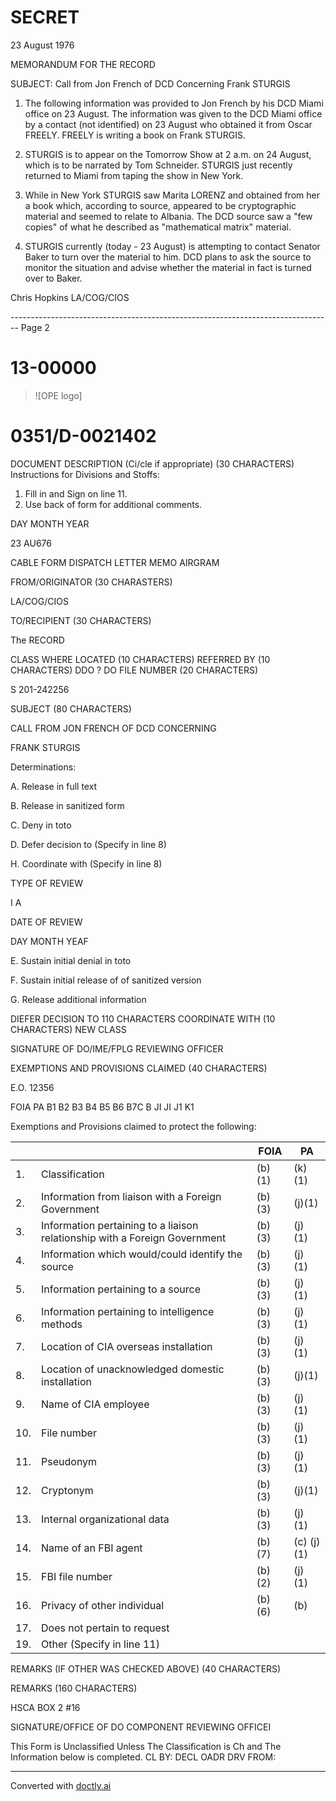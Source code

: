# SECRET

23 August 1976

MEMORANDUM FOR THE RECORD

SUBJECT: Call from Jon French of DCD Concerning Frank STURGIS

1. The following information was provided to Jon French by his DCD Miami office on 23 August. The information was given to the DCD Miami office by a contact (not identified) on 23 August who obtained it from Oscar FREELY. FREELY is writing a book on Frank STURGIS.

2. STURGIS is to appear on the Tomorrow Show at 2 a.m. on 24 August, which is to be narrated by Tom Schneider. STURGIS just recently returned to Miami from taping the show in New York.

3. While in New York STURGIS saw Marita LORENZ and obtained from her a book which, according to source, appeared to be cryptographic material and seemed to relate to Albania. The DCD source saw a "few copies" of what he described as "mathematical matrix" material.

4. STURGIS currently (today - 23 August) is attempting to contact Senator Baker to turn over the material to him. DCD plans to ask the source to monitor the situation and advise whether the material in fact is turned over to Baker.

Chris Hopkins
LA/COG/CIOS


-------------------------------------------------------------------------------- Page 2

# 13-00000

> ![OPE logo]

# 0351/D-0021402

DOCUMENT DESCRIPTION (Ci/cle if appropriate) (30 CHARACTERS)
Instructions for Divisions and Stoffs:
1. Fill in and Sign on line 11.
2. Use back of form for additional comments.

DAY MONTH YEAR

23 AU676

CABLE FORM
DISPATCH LETTER
MEMO AIRGRAM

FROM/ORIGINATOR (30 CHARASTERS)

LA/COG/CIOS

TO/RECIPIENT (30 CHARACTERS)

The RECORD

CLASS WHERE LOCATED (10 CHARACTERS) REFERRED BY (10 CHARACTERS)
DDO ? DO FILE NUMBER (20 CHARACTERS)

S 201-242256

SUBJECT (80 CHARACTERS)

CALL FROM JON FRENCH OF DCD CONCERNING

FRANK STURGIS

Determinations:

A. Release in full text

B. Release in sanitized form

C. Deny in toto

D. Defer decision to (Specify in line 8)

H. Coordinate with (Specify in line 8)

TYPE
OF
REVIEW

I A

DATE
OF
REVIEW

DAY MONTH YEAF

E. Sustain initial denial in toto

F. Sustain initial release of of sanitized version

G. Release additional information

DIEFER DECISION TO 110 CHARACTERS COORDINATE WITH (10 CHARACTERS)
NEW
CLASS

SIGNATURE OF DO/IME/FPLG REVIEWING OFFICER

EXEMPTIONS AND PROVISIONS CLAIMED (40 CHARACTERS)

E.O. 12356

FOIA PA
B1 B2 B3 B4 B5 B6 B7C B JI JI J1 K1

Exemptions and Provisions claimed to protect the following:

|     |                                                                            | FOIA    | PA         |
| --- | -------------------------------------------------------------------------- | ------- | ---------- |
| 1.  | Classification                                                             | (b) (1) | (k) (1)    |
| 2.  | Information from liaison with a Foreign Government                         | (b) (3) | (j)(1)     |
| 3.  | Information pertaining to a liaison relationship with a Foreign Government | (b) (3) | (j) (1)    |
| 4.  | Information which would/could identify the source                          | (b) (3) | (j) (1)    |
| 5.  | Information pertaining to a source                                         | (b) (3) | (j) (1)    |
| 6.  | Information pertaining to intelligence methods                             | (b) (3) | (j) (1)    |
| 7.  | Location of CIA overseas installation                                      | (b) (3) | (j) (1)    |
| 8.  | Location of unacknowledged domestic installation                           | (b) (3) | (j)(1)     |
| 9.  | Name of CIA employee                                                       | (b) (3) | (j) (1)    |
| 10. | File number                                                                | (b) (3) | (j) (1)    |
| 11. | Pseudonym                                                                  | (b) (3) | (j) (1)    |
| 12. | Cryptonym                                                                  | (b) (3) | (j)(1)     |
| 13. | Internal organizational data                                               | (b) (3) | (j) (1)    |
| 14. | Name of an FBI agent                                                       | (b) (7) | (c) (j)(1) |
| 15. | FBI file number                                                            | (b) (2) | (j) (1)    |
| 16. | Privacy of other individual                                                | (b) (6) | (b)        |
| 17. | Does not pertain to request                                                |         |            |
| 19. | Other (Specify in line 11)                                                 |         |            |

REMARKS (IF OTHER WAS CHECKED ABOVE) (40 CHARACTERS)

REMARKS (160 CHARACTERS)

HSCA BOX 2 #16

SIGNATURE/OFFICE OF DO COMPONENT REVIEWING OFFICEI

This Form is Unclassified Unless The Classification is Ch and The Information below is completed.
CL BY:
DECL OADR
DRV FROM:


---
Converted with [doctly.ai](https://doctly.ai)